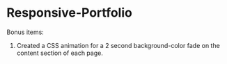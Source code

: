 # Responsive-Portfolio

Bonus items:

1. Created a CSS animation for a 2 second background-color fade on the content section of each page.
